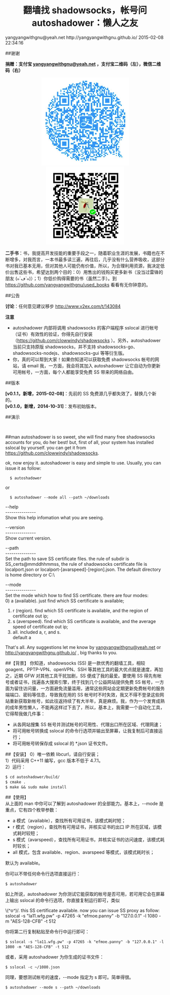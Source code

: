 <h1 align="center">翻墙找 shadowsocks，帐号问 autoshadower：懒人之友</h1>
yangyangwithgnu@yeah.net  
http://yangyangwithgnu.github.io/  
2015-02-08 22:34:16


##谢谢

**捐赠：支付宝 yangyangwithgnu@yeah.net ，支付宝二维码（左），微信二维码（右）**
<div align="center">
<img src="https://raw.githubusercontent.com/yangyangwithgnu/yangyangwithgnu.github.io/master/pics/alipay_donate_qr.png" alt=""/>
<img src="https://raw.githubusercontent.com/yangyangwithgnu/yangyangwithgnu.github.io/master/pics/wechat_donate_qr.png" alt=""/><br>
</div>

**二手书**：书，我提高开发技能的重要手段之一，随着职业生涯的发展，书籍也在不断增多，对我而言，一本书最多读三遍，再往后，几乎没有什么营养吸收，这部分书对我已基本无用，但对其他人可能仍有价值，所以，为合理利用资源，我决定低价出售这些书，希望达到两个目的：0）用售出的钱购买更多新书（没当过雷锋的朋友 (๑´ڡ`๑)）；1）你低价购得需要的书（虽然二手）。到 https://github.com/yangyangwithgnu/used_books 看看有无你钟意的。


##公告

**讨论**：任何意见建议移步 http://www.v2ex.com/t/143084

**注意**  

+ autoshadower 内部将调用 shadowsocks 的客户端程序 sslocal 进行帐号（证书）有效性的验证，你得先自行安装（https://github.com/clowwindy/shadowsocks ）。另外，autoshadower 当前只支持原版 shadowsocks，并不支持 shadowsocks-go、shadowsocks-nodejs、shadowsocks-gui 等等衍生版。
+ 你，真的可以帮到大家！如果你知道可以获取免费 shadowsocks 帐号的网站，请 email 我，一方面，我会将其加入 autoshadower 让它自动为你更新可用帐号，一方面，每个人都能享受免费 SS 带来的网络自由。


##版本

**[v0.1.1，新增，2015-02-08]**：先前的 SS 免费源几乎都失效了，替换几个新的。  
**[v0.1.0，新增，2014-10-31]**：发布初始版本。


##演示  

<div align="center">
<img src="https://github.com/yangyangwithgnu/autoshadower/raw/master/pics/running.gif" alt=""/><br />
</div>



##man
autoshadower is so sweet, she will find many free shadowsocks accounts for you, do her best! but, first of all, your system has installed sslocal by yourself. you can get it from https://github.com/clowwindy/shadowsocks. 

ok, now enjoy it. autoshadower is easy and simple to use. Usually, you can issue it as follow: 

```
  $ autoshadower
```
or

```
  $ autoshadower --mode all --path ~/downloads
```

--help  
\---------------  
Show this help infomation what you are seeing. 

--version  
\---------------  
Show current version. 

--path  
\---------------  
Set the path to save SS certificate files. the rule of subdir is SS_certs@mmddhhmmss, the rule of shadowsocks certificate file is localport.json or localport-[avarspeed]-[region].json. 
The default directory is home directory or C:\ 

--mode  
\---------------  
Set the mode which how to find SS certificate. there are four modes:   
  0) a (available). just find which SS certificate is available;  
  1) r (region). find which SS certificate is available, and the region of certificate out ip;  
  2) s (averspeed). find which SS certificate is available, and the average speed of certificate out ip;  
  3) all. included a, r, and s.   
default a

That's all. Any suggestions let me know by yangyangwithgnu@yeah.net or http://yangyangwithgnu.github.io/ , big thanks to you.


##【背景】
你知道，shadowsocks (SS) 是一款优秀的翻墙工具，相较 goagent、PPTP-VPN、openVPN、SSH 等其他工具的最大优点就是速度，再加之，近期 GFW 对其他工具干扰加剧，SS 便成了我的最爱。要使用 SS 得先有帐号或者证书，找遍各大搜索引擎，终于找到几个公益网站提供免费 SS 帐号，一方面为留住访问量，一方面避免流量滥用，通常这些网站会定期更新免费帐号的服务端端口、密码等信息，导致我在用的 SS 帐号时不时失效，我又不得不登录这些网站重新获取新帐号，如此往返持续了有大半年，真是麻烦。我，作为一个发育成熟的成年男性懒人，不能再这样过下去了，所以，基本上，我需要一个自动化工具，它得帮我做几件事：

* 从各网站搜集 SS 帐号并测试帐号的可用性、代理出口所在区域、代理网速；
* 将可用帐号转换成 sslocal 的命令行选项并输出至屏幕，让我复制后可直接运行；
* 将可用帐号转保存成 sslocal 的 \*.json 证书文件。

##【安装】
0）唯一依赖 libcurl，请自行安装；  
1）代码采用 C++11 编写，gcc 版本不低于 4.7.1。  
2）运行：  

```
$ cd autoshadower/build/
$ cmake .
$ make && sudo make install
```

##【使用】  
从上面的 man 中你可以了解到 autoshadower 的全部能力。基本上，--mode 是重点，它有四个枚举参数：

* a 模式（available），查找所有可用证书，该模式耗时短；
* r 模式（region），查找所有可用证书，并核实证书的出口 IP 所在区域，该模式耗时较短；
* s 模式（avarspeed），查找所有可用证书，并核实证书的访问速度，该模式耗时较长；
* all 模式，包含 available、region、avarspeed 等模式，该模式耗时长；  

默认为 available。

你可以不带任何命令行选项直接运行：

```
$ autoshadower
```
如上所说，autoshadower 为你测试它能获取的帐号是否可用，若可用它会在屏幕上输出 sslocal 的命令行选项，你直接复制运行即可，类似

>
\\(\^o\^)/. this SS certificate available. now you can issue SS proxy as follow:  
  sslocal -s "la11.wfg.pw" -p 47265 -k "efmoe.panny" -b "127.0.0.1" -l 1080 -m "AES-128-CFB" -t 512
>

你将第二行复制粘贴至命令行中运行即可：

```
$ sslocal -s "la11.wfg.pw" -p 47265 -k "efmoe.panny" -b "127.0.0.1" -l 1080 -m "AES-128-CFB" -t 512
```
或者，采用 autoshadower 为你生成的证书文件：

```
$ sslocal -c ~/1080.json
```

同理，要想测试帐号的速度，--mode 指定为 s 即可。简单得很。

```
$ autoshadower --mode s --path ~/downloads
```
